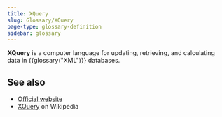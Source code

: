 ```yaml
---
title: XQuery
slug: Glossary/XQuery
page-type: glossary-definition
sidebar: glossary
---
```


**XQuery** is a computer language for updating, retrieving, and calculating data in {{glossary("XML")}} databases.

## See also

- [Official website](https://www.w3.org/XML/Query/)
- [XQuery](https://en.wikipedia.org/wiki/XQuery) on Wikipedia
